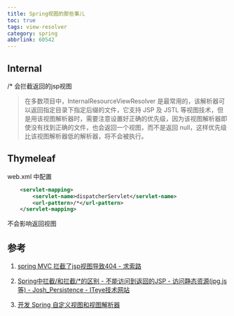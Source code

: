 ```yaml
---
title: Spring视图的那些事儿
toc: true
tags: view-resolver
category: spring
abbrlink: 60542
---
```


## Internal

/* 会拦截返回的jsp视图

> 在多数项目中，InternalResourceViewResolver 是最常用的，该解析器可以返回指定目录下指定后缀的文件，它支持 JSP 及 JSTL 等视图技术，但是用该视图解析器时，需要注意设置好正确的优先级，因为该视图解析器即使没有找到正确的文件，也会返回一个视图，而不是返回 null，这样优先级比该视图解析器低的解析器，将不会被执行。

## Thymeleaf

web.xml 中配置 

```xml
    <servlet-mapping>
        <servlet-name>dispatcherServlet</servlet-name>
        <url-pattern>/*</url-pattern>
    </servlet-mapping>
```

不会影响返回视图

## 参考

1. [spring MVC 拦截了jsp视图导致404 - 求索路](http://www.qiusuolu.com/archives/314)

2. [Spring中拦截/和拦截/*的区别 - 不能访问到返回的JSP - 访问静态资源(jpg,js等) - Josh_Persistence - ITeye技术网站](http://josh-persistence.iteye.com/blog/1922311)

3. [开发 Spring 自定义视图和视图解析器](http://www.ibm.com/developerworks/cn/java/j-lo-springview/)

